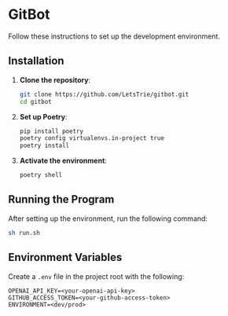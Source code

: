
# GitBot

Follow these instructions to set up the development environment.

## Installation

1. **Clone the repository**:
   ```bash
   git clone https://github.com/LetsTrie/gitbot.git
   cd gitbot
   ```

2. **Set up Poetry**:
   ```bash
   pip install poetry
   poetry config virtualenvs.in-project true
   poetry install
   ```

3. **Activate the environment**:
   ```bash
   poetry shell
   ```

## Running the Program

After setting up the environment, run the following command:

   ```bash
   sh run.sh
   ```

## Environment Variables

Create a `.env` file in the project root with the following:

```
OPENAI_API_KEY=<your-openai-api-key>
GITHUB_ACCESS_TOKEN=<your-github-access-token>
ENVIRONMENT=<dev/prod>
```